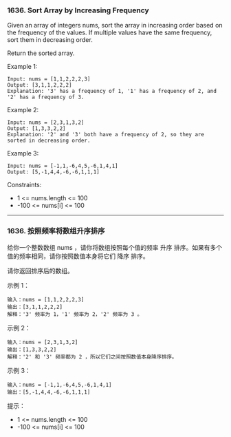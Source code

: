### 1636. Sort Array by Increasing Frequency
Given an array of integers nums, sort the array in increasing order based on the frequency of the values. If multiple values have the same frequency, sort them in decreasing order.

Return the sorted array.



Example 1:

	Input: nums = [1,1,2,2,2,3]
	Output: [3,1,1,2,2,2]
	Explanation: '3' has a frequency of 1, '1' has a frequency of 2, and '2' has a frequency of 3.

Example 2:

	Input: nums = [2,3,1,3,2]
	Output: [1,3,3,2,2]
	Explanation: '2' and '3' both have a frequency of 2, so they are sorted in decreasing order.

Example 3:

	Input: nums = [-1,1,-6,4,5,-6,1,4,1]
	Output: [5,-1,4,4,-6,-6,1,1,1]



Constraints:

* 1 <= nums.length <= 100
* -100 <= nums[i] <= 100

----

### 1636. 按照频率将数组升序排序
给你一个整数数组 nums ，请你将数组按照每个值的频率 升序 排序。如果有多个值的频率相同，请你按照数值本身将它们 降序 排序。

请你返回排序后的数组。



示例 1：

	输入：nums = [1,1,2,2,2,3]
	输出：[3,1,1,2,2,2]
	解释：'3' 频率为 1，'1' 频率为 2，'2' 频率为 3 。

示例 2：

	输入：nums = [2,3,1,3,2]
	输出：[1,3,3,2,2]
	解释：'2' 和 '3' 频率都为 2 ，所以它们之间按照数值本身降序排序。

示例 3：

	输入：nums = [-1,1,-6,4,5,-6,1,4,1]
	输出：[5,-1,4,4,-6,-6,1,1,1]



提示：

* 1 <= nums.length <= 100
* -100 <= nums[i] <= 100

